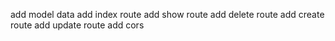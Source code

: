 add model data
add index route
add show route
add delete route
add create route
add update route
add cors